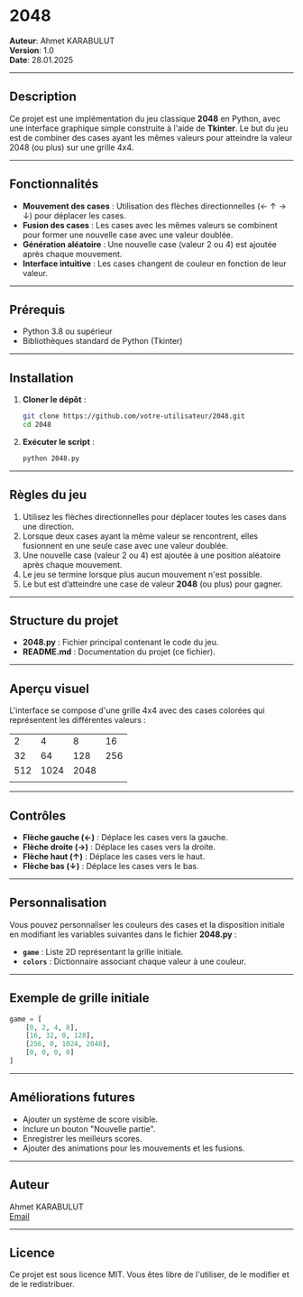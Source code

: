 # 2048

**Auteur**: Ahmet KARABULUT  
**Version**: 1.0  
**Date**: 28.01.2025

---

## Description

Ce projet est une implémentation du jeu classique **2048** en Python, avec une interface graphique simple construite à l'aide de **Tkinter**. Le but du jeu est de combiner des cases ayant les mêmes valeurs pour atteindre la valeur 2048 (ou plus) sur une grille 4x4.

---

## Fonctionnalités

- **Mouvement des cases** : Utilisation des flèches directionnelles (← ↑ → ↓) pour déplacer les cases.
- **Fusion des cases** : Les cases avec les mêmes valeurs se combinent pour former une nouvelle case avec une valeur doublée.
- **Génération aléatoire** : Une nouvelle case (valeur 2 ou 4) est ajoutée après chaque mouvement.
- **Interface intuitive** : Les cases changent de couleur en fonction de leur valeur.

---

## Prérequis

- Python 3.8 ou supérieur
- Bibliothèques standard de Python (Tkinter)

---

## Installation

1. **Cloner le dépôt** :
   ```bash
   git clone https://github.com/votre-utilisateur/2048.git
   cd 2048
   ```

2. **Exécuter le script** :
   ```bash
   python 2048.py
   ```

---

## Règles du jeu

1. Utilisez les flèches directionnelles pour déplacer toutes les cases dans une direction.
2. Lorsque deux cases ayant la même valeur se rencontrent, elles fusionnent en une seule case avec une valeur doublée.
3. Une nouvelle case (valeur 2 ou 4) est ajoutée à une position aléatoire après chaque mouvement.
4. Le jeu se termine lorsque plus aucun mouvement n'est possible.
5. Le but est d’atteindre une case de valeur **2048** (ou plus) pour gagner.

---

## Structure du projet

- **2048.py** : Fichier principal contenant le code du jeu.
- **README.md** : Documentation du projet (ce fichier).

---

## Aperçu visuel

L'interface se compose d'une grille 4x4 avec des cases colorées qui représentent les différentes valeurs :

|    |    |    |    |
|----|----|----|----|
| 2  | 4  | 8  | 16 |
| 32 | 64 | 128| 256|
| 512|1024|2048|    |
|    |    |    |    |

---

## Contrôles

- **Flèche gauche (←)** : Déplace les cases vers la gauche.
- **Flèche droite (→)** : Déplace les cases vers la droite.
- **Flèche haut (↑)** : Déplace les cases vers le haut.
- **Flèche bas (↓)** : Déplace les cases vers le bas.

---

## Personnalisation

Vous pouvez personnaliser les couleurs des cases et la disposition initiale en modifiant les variables suivantes dans le fichier **2048.py** :

- **`game`** : Liste 2D représentant la grille initiale.
- **`colors`** : Dictionnaire associant chaque valeur à une couleur.

---

## Exemple de grille initiale

```python
game = [
    [0, 2, 4, 8],
    [16, 32, 0, 128],
    [256, 0, 1024, 2048],
    [0, 0, 0, 0]
]
```

---

## Améliorations futures

- Ajouter un système de score visible.
- Inclure un bouton "Nouvelle partie".
- Enregistrer les meilleurs scores.
- Ajouter des animations pour les mouvements et les fusions.

---

## Auteur

Ahmet KARABULUT  
[Email](mailto:ahmet.karabulu@example.com)  

---

## Licence

Ce projet est sous licence MIT. Vous êtes libre de l'utiliser, de le modifier et de le redistribuer.

